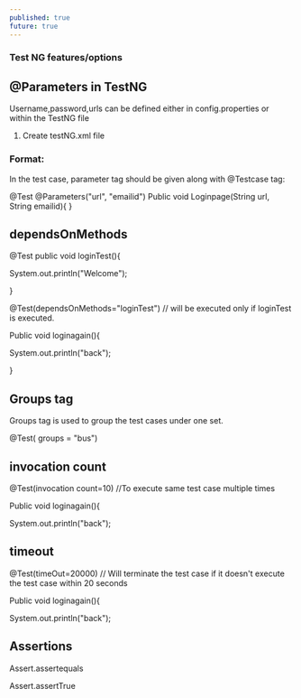 ```yaml
---
published: true
future: true
---
```

### Test NG features/options

## @Parameters in TestNG

Username,password,urls can be defined either in config.properties or within the TestNG file

1. Create testNG.xml file

### Format:
<suite name =  "Test suite">
<test name = "test cases">
<parameter name="url" value="https://freecrm.com">
<parameter name="email" value="pradepbhat@gmail.com">
<classes>
  <class name ="path.classname">
</classes> 
</test>
</suite>
  
  In the test case, parameter tag should be given along with @Testcase tag:
  
  @Test
  @Parameters("url", "emailid")
  Public void Loginpage(String url, String emailid){
  }



## dependsOnMethods

@Test
public void loginTest(){

System.out.println("Welcome");

}

@Test(dependsOnMethods="loginTest") // will be executed only if loginTest is executed.

Public void loginagain(){

System.out.println("back");

}

## Groups tag

Groups tag is used to group the test cases under one set.

@Test( groups = "bus")

## invocation count

@Test(invocation count=10) //To execute same test case multiple times

Public void loginagain(){

System.out.println("back");

## timeout

@Test(timeOut=20000) // Will terminate the test case if it doesn't execute the test case within 20 seconds

Public void loginagain(){

System.out.println("back");

## Assertions

Assert.assertequals

Assert.assertTrue



